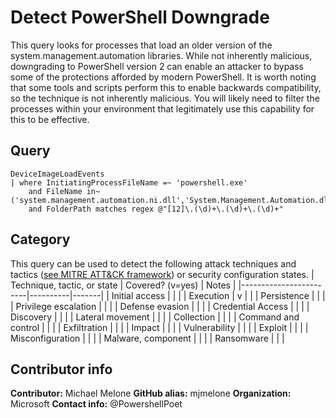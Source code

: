 # Detect PowerShell Downgrade
This query looks for processes that load an older version of the system.management.automation libraries. While not inherently malicious, downgrading to PowerShell version 2 
can enable an attacker to bypass some of the protections afforded by modern PowerShell. It is worth noting that some tools and scripts perform this to enable 
backwards compatibility, so the technique is not inherently malicious. You will likely need to filter the processes within your environment that legitimately use this
capability for this to be effective.

## Query
```
DeviceImageLoadEvents
| where InitiatingProcessFileName =~ 'powershell.exe'
    and FileName in~ ('system.management.automation.ni.dll','System.Management.Automation.dll')
    and FolderPath matches regex @"[12]\.(\d)+\.(\d)+\.(\d)+"

```
## Category
This query can be used to detect the following attack techniques and tactics ([see MITRE ATT&CK framework](https://attack.mitre.org/)) or security configuration states.
| Technique, tactic, or state | Covered? (v=yes) | Notes |
|------------------------|----------|-------|
| Initial access |  |  |
| Execution | v |  |
| Persistence |  |  | 
| Privilege escalation |  |  |
| Defense evasion |  |  | 
| Credential Access |  |  | 
| Discovery |  |  | 
| Lateral movement |  |  | 
| Collection |  |  | 
| Command and control |  |  | 
| Exfiltration |  |  | 
| Impact |  |  |
| Vulnerability |  |  |
| Exploit |  |  |
| Misconfiguration |  |  |
| Malware, component |  |  |
| Ransomware |  |  |


## Contributor info
**Contributor:** Michael Melone
**GitHub alias:** mjmelone
**Organization:** Microsoft
**Contact info:** @PowershellPoet
